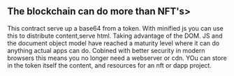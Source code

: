 <h2>The blockchain can do more than NFT's></h2
<p>This contract serve up a base64 from a token. With minified js you can use this to distribute content,serve html. Taking advantage of the DOM. JS and the document object model have reached a maturity level where it can do anything actual apps can do. Cobined with better security in modern browsers this means you no longer need a webserver or cdn. YOu can store in the token itself the content, and resources for an nft or dapp project. 
